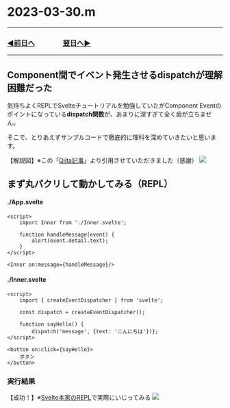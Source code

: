# 2023-03-30.m

---
### [◀️前日へ](https://github.com/yuasys/chatty-journal/blob/main/2023/03/2023-03-29.md)&emsp;&emsp;&emsp;&emsp;[翌日へ▶️](https://github.com/yuasys/chatty-journal/blob/main/2023/03/2023-03-31.md)

---

## Component間でイベント発生させるdispatchが理解困難だった

気持ちよくREPLでSvelteチュートリアルを勉強していたがComponent Eventのポイントになっている**dispatch関数**が、あまりに深すぎて全く歯が立ちません。

そこで、とりあえずサンプルコードで徹底的に理科を深めていきたいと思います。

【解説図】※この「[Qiita記事](https://qiita.com/sho_U/items/2d52590bd7973fbec671)」より引用させていただきました（感謝）
![](https://i.imgur.com/Z9ew8gy.png)

## まず丸パクリして動かしてみる（REPL）

#### ./App.svelte

```html=
<script>
    import Inner from './Inner.svelte';
    
    function handleMessage(event) {
        alert(event.detail.text);
    }
</script>

<Inner on:message={handleMessage}/>
```

#### ./Inner.svelte

```html=
<script>
    import { createEventDispatcher } from 'svelte';
    
    const dispatch = createEventDispatcher();
    
    function sayHello() {
        dispatch('message', {text: 'こんにちは'})};
</script>

<button on:click={sayHello}>
	ボタン
</button>
```
### 実行結果

【成功！】※[Svelte本家のREPL](https://svelte.dev/repl/1495ba94360b445d895feab08866796b?version=3.58.0)で実際にいじってみる
![](https://i.imgur.com/ppmHB5h.png)
